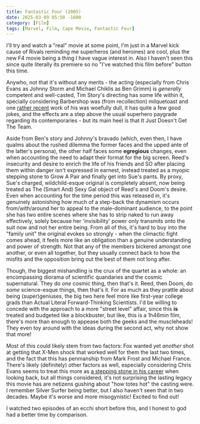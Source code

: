 ```yaml
---
title: Fantastic Four (2005)
date: 2025-03-09 05:50 -1600
category: [Film]
tags: [Marvel, Film, Cape Movie, Fantastic Four]
---
```


I'll try and watch a "real" movie at some point, I'm just in a Marvel kick cause of Rivals reminding me superheros (and heroines) are cool, plus the new F4 movie being a thing I have vague interest in. Also I haven't seen this since quite literally its premiere so no "I've watched this film before" button this time.

Anywho, not that it's without any merits - the acting (especially from Chris Evans as Johnny Storm and Michael Chiklis as Ben Grimm) is <i>generally</i> competent and well-casted, Tim Story's directing has some life within it, specially considering Barbershop was (from recollection) milquetoast and one <a href="https://letterboxd.com/film/tom-jerry-2021/">rather recent</a> work of his was woefully dull, it has quite a few good jokes, and the effects are a step above the usual superhero paygrade regarding its contemporaries - but its main heel is that It Just Doesn't Get The Team.

Aside from Ben's story and Johnny's bravado (which, even then, I have qualms about the rushed dilemma the former faces and the upped ante of the latter's persona), the other half faces some <b>egregious</b> changes, even when accounting the need to adapt their format for the big screen. Reed's insecurity and desire to enrich the life of his friends and SO after placing them within danger isn't expressed in earnest, instead treated as a myopic stepping stone to Grow A Pair and finally get into Sue's pants. By proxy, Sue's charged, wildchild-esque original is completely absent, now being treated as The (Smart And) Sexy Gal object of Reed's and Doom's desire. Even when accounting for the time period this was released in, it's genuinely astonishing how much of a step-back the dynamism occurs from/with/around her to appeal to the male-dominant audience, to the point she has two entire scenes where she has to strip naked to run away effectively, solely because her 'invisibility' power only transmits onto the suit now and not her entire being. From all of this, it's hard to buy into the "family unit" the original evokes so strongly - when the climactic fight comes ahead, it feels more like an obligation than a genuine understanding and power of strength. Not that any of the members bickered amongst one another, or even all together, but they usually connect back to how the misfits and the opposition bring out the best of them not long after. 

Though, the biggest mishandling is the crux of the quartet as a whole: an encompassing diorama of scientific quandaries and the cosmic supernatural. They do <i>one</i> cosmic thing, then that's it. Reed, then Doom, do <i>some</i> science-esque things, then that's it. For as much as they prattle about being (super)geniuses, the big two here feel more like first-year college grads than Actual Literal Forward-Thinking Scientists. I'd be willing to concede with the approach to a more "street level" affair, since this <b>is</b> treated and budgeted like a blockbuster, but like, this is a 1h46min film, there's more than enough to appease both the geeks and the muscleheads! They even toy around with the ideas during the second act, why not show that more!

Most of this could likely stem from two factors: Fox wanted yet <i>another</i> shot at getting that X-Men shock that worked well for them the last two times, and the fact that this has penmanship from Mark Frost and Michael France. There's likely (definitely) other factors as well, especially considering Chris Evans seems to treat this more as <a href="https://www.rollingstone.com/tv-movies/tv-movie-news/captain-america-civil-war-why-chris-evans-is-the-anxious-avenger-60634/4/">a stepping stone in his career</a> when looking back, but all things considered, it's not surprising the lasting legacy this movie has are netizens gushing about "how totes hot" the casting were. I remember Silver Surfer being better, but I also haven't seen that in two decades. Maybe it's worse and more misogynistic! Excited to find out!

I watched two episodes of an ecchi short before this, and I honest to god had a better time by comparison.